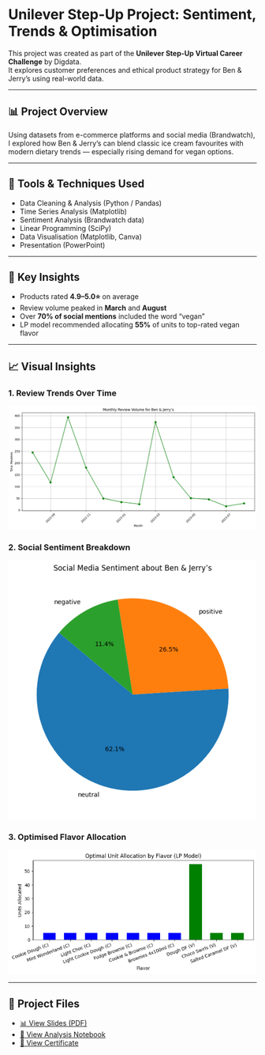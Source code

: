 # Unilever Step-Up Project: Sentiment, Trends & Optimisation

This project was created as part of the **Unilever Step-Up Virtual Career Challenge** by Digdata.  
It explores customer preferences and ethical product strategy for Ben & Jerry’s using real-world data.

---

## 📊 Project Overview

Using datasets from e-commerce platforms and social media (Brandwatch), I explored how Ben & Jerry’s can blend classic ice cream favourites with modern dietary trends — especially rising demand for vegan options.

---

## 🔧 Tools & Techniques Used

- Data Cleaning & Analysis (Python / Pandas)
- Time Series Analysis (Matplotlib)
- Sentiment Analysis (Brandwatch data)
- Linear Programming (SciPy)
- Data Visualisation (Matplotlib, Canva)
- Presentation (PowerPoint)

---

## 🧠 Key Insights

- Products rated **4.9–5.0⭐** on average  
- Review volume peaked in **March** and **August**  
- Over **70% of social mentions** included the word “vegan”  
- LP model recommended allocating **55%** of units to top-rated vegan flavor

---

## 📈 Visual Insights

### 1. Review Trends Over Time
![Review Trend](monthly_review_trend.png)

### 2. Social Sentiment Breakdown
![Social Sentiment](Sentiment_pie_Chart.png)

### 3. Optimised Flavor Allocation
![Optimization Chart](Lp_optimization_short.png)

---

## 📂 Project Files

- [📊 View Slides (PDF)](Unilever_StepUP_Presentation_.pdf)
- [📘 View Analysis Notebook](BenAndJerrys_Project.ipynb)
- [🏅 View Certificate](Certificate.jpg)


